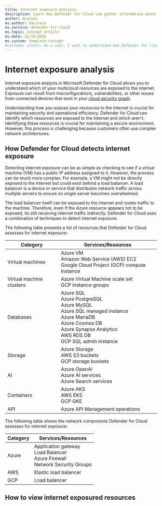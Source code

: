 ```yaml
---
title: Internet exposure analysis
description: Learn how Defender for Cloud can gather information about your multicloud compute resources without installing an agent on your machines.
author: dcurwin
ms.author: dacurwin
ms.service: defender-for-cloud
ms.topic: concept-article
ms.date: 12/15/2024
ms.custom: template-concept
#customer intent: As a user, I want to understand how Defender for Cloud detects and assesses internet exposure for my multicloud resources. This knowledge will help me identify and mitigate potential security risks effectively.
---
```


# Internet exposure analysis

Internet exposure analysis in Microsoft Defender for Cloud allows you to understand which of your multicloud resources are exposed to the internet. Exposure can result from misconfigurations, vulnerabilities, or other issues from connected devices that exist in your [cloud security graph](concept-attack-path.md#what-is-cloud-security-graph).

Understanding how you expose your resources to the internet is crucial for maintaining security and operational efficiency. Defender for Cloud can identify which resources are exposed to the internet and which aren't. Identifying these resources is crucial for maintaining a secure environment. However, this process is challenging because customers often use complex network architectures.

## How Defender for Cloud detects internet exposure

Detecting internet exposure can be as simple as checking to see if a virtual machine (VM) has a public IP address assigned to it. However, the process can be much more complex. For example, a VM might not be directly exposed to the internet but could exist behind a load balancer. A load balancer is a device or service that distributes network traffic across multiple servers to ensure no single server becomes overwhelmed. 

The load balancer itself can be exposed to the internet and routes traffic to the machine. Therefore, even if the Azure resource appears not to be exposed, its still receiving internet traffic indirectly. Defender for Cloud uses a combination of techniques to detect internet exposure. 

The following table presents a list of resources that Defender for Cloud assesses for internet exposure:

| Category | Services/Resources |
|--|--|
| Virtual machines | Azure VM <br> Amazon Web Service (AWS) EC2 <br> Google Cloud Project (GCP) compute instance |
| Virtual machine clusters | Azure Virtual Machine scale set <br> GCP instance groups |
| Databases | Azure SQL <br> Azure PostgreSQL <br> Azure MySQL <br> Azure SQL managed instance <br> Azure MariaDB <br> Azure Cosmos DB <br> Azure Synapse Analytics <br> AWS RDS DB <br> GCP SQL admin instance |
| Storage | Azure Storage <br> AWS S3 buckets <br> GCP storage buckets |
| AI | Azure OpenAI <br> Azure AI services <br> Azure Search services |
| Containers | Azure AKS <br> AWS EKS <br> GCP GKE |
| API | Azure API Management operations |

The following table shows the network components Defender for Cloud assesses for internet exposure:

| Category | Services/Resources |
|----------|--------------------|
| Azure    | Application gateway <br> Load Balancer <br> Azure Firewall <br> Network Security Groups |
| AWS      | Elastic load balancer |
| GCP      | Load balancer |

## How to view internet exposured resources

